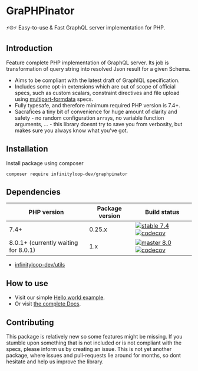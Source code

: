 # GraPHPinator 

:zap::globe_with_meridians::zap: Easy-to-use & Fast GraphQL server implementation for PHP.

## Introduction

Feature complete PHP implementation of GraphQL server. Its job is transformation of query string into resolved Json result for a given Schema. 

- Aims to be compliant with the latest draft of GraphlQL specification.
- Includes some opt-in extensions which are out of scope of official specs, such as custom scalars, constraint directives and file upload using [multipart-formdata](https://github.com/jaydenseric/graphql-multipart-request-spec) specs.
- Fully typesafe, and therefore minimum required PHP version is 7.4+.
- Sacrafices a tiny bit of convenience for huge amount of clarity and safety - no random configuration `array`s, no variable function arguments, ... - this library doesnt try to save you from verbosity, but makes sure you always know what you've got.

## Installation

Install package using composer

```composer require infinityloop-dev/graphpinator```

## Dependencies

|PHP version|Package version|Build status|
|-----------|---------------|------------|
|7.4+|0.25.x|[![stable 7.4](https://github.com/infinityloop-dev/graphpinator/workflows/PHP/badge.svg?branch=php74_bugfixes)](https://github.com/infinityloop-dev/graphpinator/actions?query=branch%3Aphp74_bugfixes) [![codecov](https://codecov.io/gh/infinityloop-dev/graphpinator/branch/php74_bugfixes/graph/badge.svg)](https://codecov.io/gh/infinityloop-dev/graphpinator)|
|8.0.1+ (currently waiting for 8.0.1)|1.x|[![master 8.0](https://github.com/infinityloop-dev/graphpinator/workflows/PHP/badge.svg?branch=master)](https://github.com/infinityloop-dev/graphpinator/actions?query=branch%3Amaster) [![codecov](https://codecov.io/gh/infinityloop-dev/graphpinator/branch/master/graph/badge.svg)](https://codecov.io/gh/infinityloop-dev/graphpinator)|

- [infinityloop-dev/utils](https://github.com/infinityloop-dev/utils)

## How to use

- Visit our simple [Hello world example](https://github.com/infinityloop-dev/graphpinator/blob/master/docs/examples/HelloWorld.md).
- Or visit [the complete Docs](https://github.com/infinityloop-dev/graphpinator/blob/master/docs/README.md).

## Contributing

This package is relatively new so some features might be missing. If you stumble upon something that is not included or is not compliant with the specs, please inform us by creating an issue. This is not yet another package, where issues and pull-requests lie around for months, so dont hesitate and help us improve the library.
